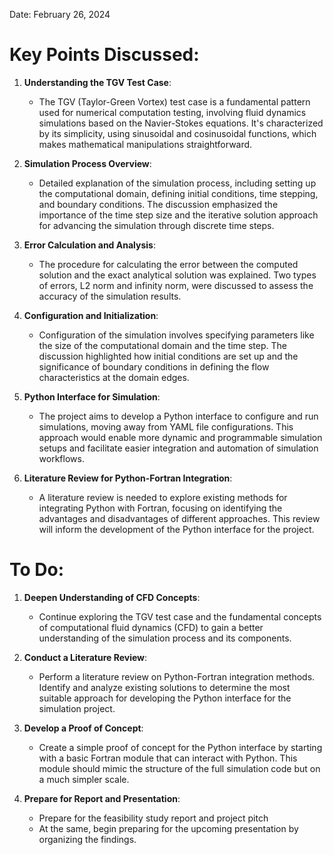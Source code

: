 Date: February 26, 2024
# Key Points Discussed:

1. **Understanding the TGV Test Case**:
   - The TGV (Taylor-Green Vortex) test case is a fundamental pattern used for numerical computation testing, involving fluid dynamics simulations based on the Navier-Stokes equations. It's characterized by its simplicity, using sinusoidal and cosinusoidal functions, which makes mathematical manipulations straightforward.

2. **Simulation Process Overview**:
   - Detailed explanation of the simulation process, including setting up the computational domain, defining initial conditions, time stepping, and boundary conditions. The discussion emphasized the importance of the time step size and the iterative solution approach for advancing the simulation through discrete time steps.

3. **Error Calculation and Analysis**:
   - The procedure for calculating the error between the computed solution and the exact analytical solution was explained. Two types of errors, L2 norm and infinity norm, were discussed to assess the accuracy of the simulation results.

4. **Configuration and Initialization**:
   - Configuration of the simulation involves specifying parameters like the size of the computational domain and the time step. The discussion highlighted how initial conditions are set up and the significance of boundary conditions in defining the flow characteristics at the domain edges.

5. **Python Interface for Simulation**:
   - The project aims to develop a Python interface to configure and run simulations, moving away from YAML file configurations. This approach would enable more dynamic and programmable simulation setups and facilitate easier integration and automation of simulation workflows.

6. **Literature Review for Python-Fortran Integration**:
   - A literature review is needed to explore existing methods for integrating Python with Fortran, focusing on identifying the advantages and disadvantages of different approaches. This review will inform the development of the Python interface for the project.

# To Do:

1. **Deepen Understanding of CFD Concepts**:
   - Continue exploring the TGV test case and the fundamental concepts of computational fluid dynamics (CFD) to gain a better understanding of the simulation process and its components.

2. **Conduct a Literature Review**:
   - Perform a literature review on Python-Fortran integration methods. Identify and analyze existing solutions to determine the most suitable approach for developing the Python interface for the simulation project.

3. **Develop a Proof of Concept**:
   - Create a simple proof of concept for the Python interface by starting with a basic Fortran module that can interact with Python. This module should mimic the structure of the full simulation code but on a much simpler scale.

4. **Prepare for Report and Presentation**:
   - Prepare for the feasibility study report and project pitch 
   - At the same, begin preparing for the upcoming presentation by organizing the findings.